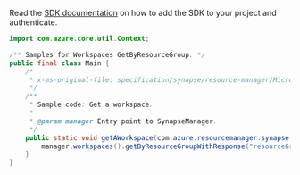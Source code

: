 Read the [SDK documentation](https://github.com/Azure/azure-sdk-for-java/blob/azure-resourcemanager-synapse_1.0.0-beta.2/sdk/synapse/azure-resourcemanager-synapse/README.md) on how to add the SDK to your project and authenticate.

```java
import com.azure.core.util.Context;

/** Samples for Workspaces GetByResourceGroup. */
public final class Main {
    /*
     * x-ms-original-file: specification/synapse/resource-manager/Microsoft.Synapse/stable/2021-06-01/examples/GetWorkspace.json
     */
    /**
     * Sample code: Get a workspace.
     *
     * @param manager Entry point to SynapseManager.
     */
    public static void getAWorkspace(com.azure.resourcemanager.synapse.SynapseManager manager) {
        manager.workspaces().getByResourceGroupWithResponse("resourceGroup1", "workspace1", Context.NONE);
    }
}
```
